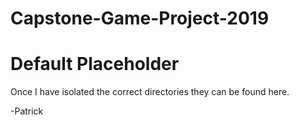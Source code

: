 # Capstone-Game-Project-2019


# Default Placeholder

Once I have isolated the correct directories they can be found here.

-Patrick